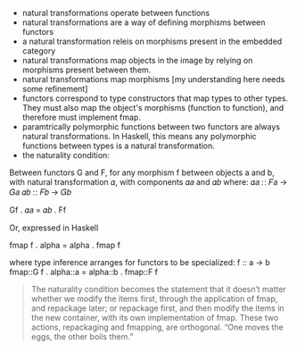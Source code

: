 - natural transformations operate between functions
- natural transformations are a way of defining morphisms between functors
- a natural transformation releis on morphisms present in the embedded category
- natural transformations map objects in the image by relying on morphisms present between them.
- natural transformations map morphisms [my understanding here needs some refinement]
- functors correspond to type constructors that map types to other types. They must also map the object's morphisms (function to function), and therefore must implement fmap.
- paramtrically polymorphic functions between two functors are always natural transformations. In Haskell, this means any polymorphic functions between types is a natural transformation.
- the naturality condition:

Between functors G and F, for any morphism f between objects a and b, with natural transformation 𝛼, with components 𝛼𝑎 and 𝛼𝑏 where:
𝛼𝑎 ∷ 𝐹𝑎 → 𝐺𝑎
𝛼𝑏 ∷ 𝐹𝑏 → 𝐺𝑏

Gf . 𝛼𝑎 = 𝛼𝑏 . Ff

Or, expressed in Haskell

fmap f . alpha = alpha . fmap f

where type inference arranges for functors to be specialized:
f :: a -> b
fmap::G f . alpha::a = alpha::b . fmap::F f

>The naturality condition becomes the statement that it doesn’t matter
whether we modify the items first, through the application of fmap,
and repackage later; or repackage first, and then modify the items in
the new container, with its own implementation of fmap. These two actions,
repackaging and fmapping, are orthogonal. “One moves the eggs,
the other boils them.”